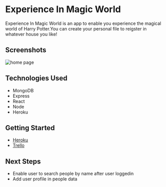 # Experience In Magic World
Experience In Magic World is an app to enable you experience the magical world of Harry Potter.You can create your personal file to reigster in whatever house you like!

## Screenshots
![home page](./src/images/homepage.png)

## Technologies Used
- MongoDB
- Express
- React
- Node
- Heroku

## Getting Started
* [Heroku](https://experience-the-magic-world.herokuapp.com/)
* [Trello](https://trello.com/b/d95r8AUk/ga-project4-study-in-hogwarts)
 
## Next Steps
- Enable user to search people by name after user loggedin
- Add user profile in people data